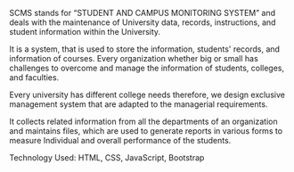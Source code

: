 SCMS stands for “STUDENT AND CAMPUS MONITORING SYSTEM” and deals with the maintenance of University data, records, instructions, and student information within the University. 

It is a system, that is used to store the information, students' records, and information of courses. Every organization whether big or small has challenges to overcome and manage the information of students, colleges, and faculties. 

Every university has different college needs therefore, we design exclusive management system that are adapted to the managerial requirements. 

It collects related information from all the departments of an organization and maintains files, which are used to generate reports in various forms to measure Individual and overall performance of the students.

Technology Used: HTML, CSS, JavaScript, Bootstrap 
